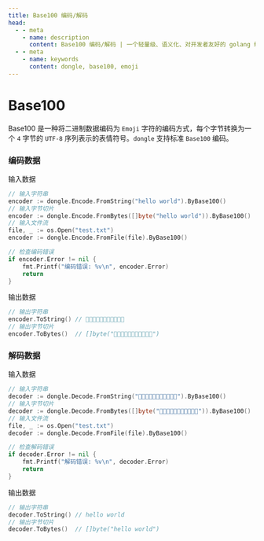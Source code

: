 ```yaml
---
title: Base100 编码/解码
head:
  - - meta
    - name: description
      content: Base100 编码/解码 | 一个轻量级、语义化、对开发者友好的 golang 编码&密码库
  - - meta
    - name: keywords
      content: dongle, base100, emoji
---
```


# Base100

Base100 是一种将二进制数据编码为 `Emoji` 字符的编码方式，每个字节转换为一个 `4` 字节的 `UTF-8` 序列表示的表情符号。`dongle` 支持标准 `Base100` 编码。

### 编码数据
输入数据

```go
// 输入字符串
encoder := dongle.Encode.FromString("hello world").ByBase100()
// 输入字节切片
encoder := dongle.Encode.FromBytes([]byte("hello world")).ByBase100()
// 输入文件流
file, _ := os.Open("test.txt")
encoder := dongle.Encode.FromFile(file).ByBase100()

// 检查编码错误
if encoder.Error != nil {
	fmt.Printf("编码错误: %v\n", encoder.Error)
	return
}
```

输出数据

```go
// 输出字符串
encoder.ToString() // 👟👜👣👣👦🐗👮👦👩👣👛
// 输出字节切片
encoder.ToBytes()  // []byte("👟👜👣👣👦🐗👮👦👩👣👛")
```

### 解码数据
输入数据

```go
// 输入字符串
decoder := dongle.Decode.FromString("👟👜👣👣👦🐗👮👦👩👣👛").ByBase100()
// 输入字节切片
decoder := dongle.Decode.FromBytes([]byte("👟👜👣👣👦🐗👮👦👩👣👛")).ByBase100()
// 输入文件流
file, _ := os.Open("test.txt")
decoder := dongle.Decode.FromFile(file).ByBase100()

// 检查解码错误
if decoder.Error != nil {
	fmt.Printf("解码错误: %v\n", decoder.Error)
	return
}
```

输出数据

```go
// 输出字符串
decoder.ToString() // hello world
// 输出字节切片
decoder.ToBytes()  // []byte("hello world")
```

 